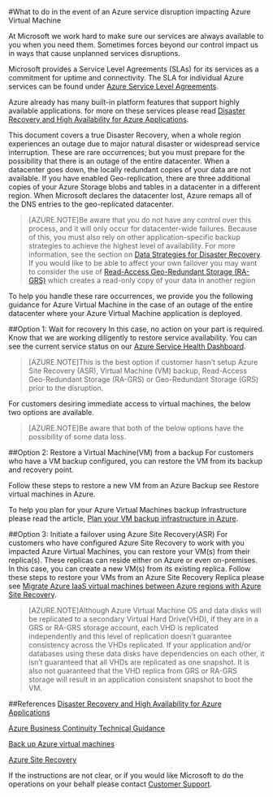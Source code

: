 <properties
	pageTitle="What to do in the event of an Azure service disruption impacting Azure Virtual Machines | Microsoft Azure"
	description="Learn what to do in the event of an Azure service disruption impacting Azure Virtual Machines."
	services="virtual-machines"
	documentationCenter=""
	authors="adamglick"
	manager="drewm"
	editor=""/>

<tags
	ms.service="virtual-machines"
	ms.workload="virtual-machines"
	ms.tgt_pltfrm="na"
	ms.devlang="na"
	ms.topic="article"
	ms.date="05/16/2016"
	ms.author="kmouss;aglick"/>

#What to do in the event of an Azure service disruption impacting Azure Virtual Machine

At Microsoft we work hard to make sure our services are always available to you when you need them. Sometimes forces beyond our control impact us in ways that cause unplanned services disruptions.

Microsoft provides a Service Level Agreements (SLAs) for its services as a commitment for uptime and connectivity. The SLA for individual Azure services can be found under [Azure Service Level Agreements](https://azure.microsoft.com/support/legal/sla/).

Azure already has many built-in platform features that support highly available applications. for more on these services please read [Disaster Recovery and High Availability for Azure Applications](https://aka.ms/drtechguide).

This document covers a true Disaster Recovery, when a whole region experiences an outage due to major natural disaster or widespread service interruption. These are rare occurrences; but you must prepare for the possibility that there is an outage of the entire datacenter. When a datacenter goes down, the locally redundant copies of your data are not available. If you have enabled Geo-replication, there are three additional copies of your Azure Storage blobs and tables in a datacenter in a different region. When Microsoft declares the datacenter lost, Azure remaps all of the DNS entries to the geo-replicated datacenter. 

>[AZURE.NOTE]Be aware that you do not have any control over this process, and it will only occur for datacenter-wide failures. Because of this, you must also rely on other application-specific backup strategies to achieve the highest level of availability. For more information, see the section on [Data Strategies for Disaster Recovery](https://aka.ms/drtechguide#DSDR). If you would like to be able to affect your own failover you may want to consider the use of [Read-Access Geo-Redundant Storage (RA-GRS)](../storage/storage-redundancy.md#read-access-geo-redundant-storage) which creates a read-only copy of your data in another region

To help you handle these rare occurrences, we provide you the following guidance for Azure Virtual Machine in the case of an outage of the entire datacenter where your Azure Virtual Machine application is deployed. 

##Option 1: Wait for recovery 
In this case, no action on your part is required. Know that we are working diligently to restore service availability. You can see the current service status on our [Azure Service Health Dashboard](https://azure.microsoft.com/status/).

>[AZURE.NOTE]This is the best option if customer hasn’t setup Azure Site Recovery (ASR), Virtual Machine (VM) backup, Read-Access Geo-Redundant Storage (RA-GRS) or Geo-Redundant Storage (GRS) prior to the disruption. 

For customers desiring immediate access to virtual machines, the below two options are available.  

>[AZURE.NOTE]Be aware that both of the below options have the possibility of some data loss.     

##Option 2: Restore a Virtual Machine(VM) from a backup 
For customers who have a VM backup configured, you can restore the VM from its backup and recovery point. 

Follow these steps to restore a new VM from an Azure Backup see Restore virtual machines in Azure.

To help you plan for your Azure Virtual Machines backup infrastructure please read the article, [Plan your VM backup infrastructure in Azure](../backup/backup-azure-vms-introduction.md).

##Option 3: Initiate a failover using Azure Site Recovery(ASR) 
For customers who have configured Azure Site Recovery to work with you impacted Azure Virtual Machines, you can restore your VM(s) from their replica(s). These replicas can reside either on Azure or even on-premises. In this case, you can create a new VM(s) from its existing replica.  Follow these steps to restore your VMs from an Azure Site Recovery Replica please see [Migrate Azure IaaS virtual machines between Azure regions with Azure Site Recovery](../site-recovery/site-recovery-migrate-azure-to-azure.md).

>[AZURE.NOTE]Although Azure Virtual Machine OS and data disks will be replicated to a secondary Virtual Hard Drive(VHD), if they are in a GRS or RA-GRS storage account, each VHD is replicated independently and this level of replication doesn’t guarantee consistency across the VHDs replicated. If your application and/or databases using these data disks have dependencies on each other, it isn’t guaranteed that all VHDs are replicated as one snapshot. It is also not guaranteed that the VHD replica from GRS or RA-GRS storage will result in an application consistent snapshot to boot the VM. 

##References 
[Disaster Recovery and High Availability for Azure Applications](https://aka.ms/drtechguide)

[Azure Business Continuity Technical Guidance](http://aka.ms/bctechguide)

[Back up Azure virtual machines](../backup/backup-azure-vms.md)

[Azure Site Recovery](https://azure.microsoft.com/documentation/learning-paths/site-recovery/)
 
If the instructions are not clear, or if you would like Microsoft to do the operations on your behalf please contact [Customer Support](https://ms.portal.azure.com/#blade/Microsoft_Azure_Support/HelpAndSupportBlade).
